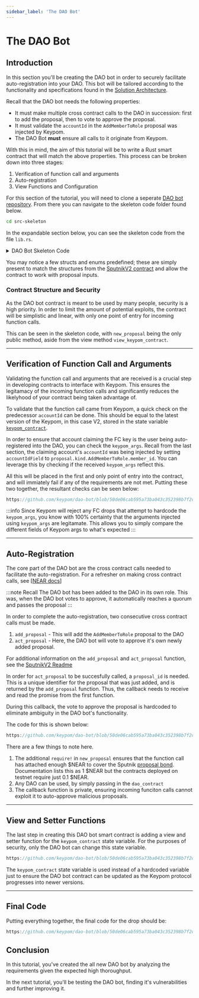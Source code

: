 ```yaml
---
sidebar_label: 'The DAO Bot'
---
```

# The DAO Bot

## Introduction
In this section you'll be creating the DAO bot in order to securely facilitate auto-registration into your DAO. This bot will be tailored according to the functionality and specifications found in the [Solution Architecture](architecture.md#keypom-solution).

Recall that the DAO bot needs the following properties:

* It must make multiple cross contract calls to the DAO in succession: first to add the proposal, then to vote to approve the proposal.
* It must validate the `accountId` in the `AddMemberToRole` proposal was injected by Keypom.
* The DAO Bot **must** ensure all calls to it originate from Keypom.


With this in mind, the aim of this tutorial will be to write a Rust smart contract that will match the above properties. This process can be broken down into three stages:

1. Verification of function call and arguments  
2. Auto-registration  
3. View Functions and Configuration  

For this section of the tutorial, you will need to clone a seperate [DAO bot repository](https://github.com/keypom/dao-bot/tree/main). From there you can navigate to the skeleton code folder found below. 

```bash
cd src-skeleton
```

In the expandable section below, you can see the skeleton code from the file `lib.rs`.

<details>
<summary>DAO Bot Skeleton Code</summary>
<p>

```rust reference
https://github.com/keypom/dao-bot/blob/50de06cab595a73ba043c352398b7f2d30d2d837/src-skeleton/lib.rs#L2-L124
```

</p>
</details>


You may notice a few structs and enums predefined; these are simply present to match the structures from the [SputnikV2 contract](https://github.com/near-daos/sputnik-dao-contract/tree/main/sputnikdao2/src) and allow the contract to work with proposal inputs. 


### Contract Structure and Security
As the DAO bot contract is meant to be used by many people, security is a high priority. In order to limit the amount of potential exploits, the contract will be simplistic and linear, with only one point of entry for incoming function calls. 

This can be seen in the skeleton code, with `new_proposal` being the only public method, aside from the view method `view_keypom_contract`.

---

## Verification of Function Call and Arguments
Validating the function call and arguments that are received is a crucial step in developing contracts to interface with Keypom. This ensures the legitamacy of the incoming function calls and significantly reduces the likelyhood of your contract being taken advantage of. 

To validate that the function call came from Keypom, a quick check on the predecessor `accountId` can be done. This should be equal to the latest version of the Keypom, in this case V2, stored in the state variable [`keypom_contract`](./daobot.md#view-functions-and-configuration). 

In order to ensure that account claiming the FC key is the user being auto-registered into the DAO, you can check the `keypom_args`. Recall from the last section, the claiming account's `accountId` was being injected by setting `accountIdField` to `proposal.kind.AddMemberToRole.member_id`. You can leverage this by checking if the received `keypom_args` reflect this. 

All this will be placed in the first and only point of entry into the contract, and will immiately fail if any of the requirements are not met. Putting these two together, the resultant checks can be seen below:

``` rust reference
https://github.com/keypom/dao-bot/blob/50de06cab595a73ba043c352398b7f2d30d2d837/src-v1/lib.rs#L108-L109
```

:::info
Since Keypom will reject any FC drops that attempt to hardcode the `keypom_args`, you know with 100% certainty that the arguments injected using `keypom_args` are legitamate. This allows you to simply compare the different fields of Keypom args to what's expected
:::

---

## Auto-Registration
The core part of the DAO bot are the cross contract calls needed to facilitate the auto-registration. For a refresher on making cross contract calls, see [[NEAR docs](https://docs.near.org/develop/contracts/crosscontract)]

:::note Recall
The DAO bot has been added to the DAO in its own role. This was, when the DAO bot votes to approve, it automatically reaches a quorum and passes the proposal
:::

In order to complete the auto-registration, two consecutive cross contract calls must be made.
1. `add_proposal` - This will add the `AddMemberToRole` proposal to the DAO  
2. `act_proposal` - Here, the DAO bot will vote to approve it's own newly added proposal.

For additional information on the `add_proposal` and `act_proposal` function, see the [SputnikV2 Readme](https://github.com/near-daos/sputnik-dao-contract/blob/main/README.md)

In order for `act_proposal` to be succesfully called, a `proposal_id` is needed. This is a unique identifier for the proposal that was just added, and is returned by the `add_proposal` function. Thus, the callback needs to receive and read the promise from the first function. 

During this callback, the vote to approve the proposal is hardcoded to eliminate ambiguity in the DAO bot's functionality. 

The code for this is shown below:

```rust reference
https://github.com/keypom/dao-bot/blob/50de06cab595a73ba043c352398b7f2d30d2d837/src-v1/lib.rs#L104-L148
```


There are a few things to note here. 
1. The additional `require!` in `new_proposal` ensures that the function call has attached enough $NEAR to cover the Sputnik [proposal bond](https://github.com/near-daos/sputnik-dao-contract#add-proposal). Documentation lists this as 1 $NEAR but the contracts deployed on testnet require just 0.1 $NEAR.  
2. Any DAO can be used, by simply passing in the `dao_contract`
3. The callback function is private, ensuring incoming funciton calls cannot exploit it to auto-approve malicious proposals.

---

## View and Setter Functions
The last step in creating this DAO bot smart contract is adding a view and setter function for the `keypom_contract` state variable. For the purposes of security, only the DAO bot can change this state variable. 

```rust reference
https://github.com/keypom/dao-bot/blob/50de06cab595a73ba043c352398b7f2d30d2d837/src-v1/lib.rs#L150-L157
```

The `keypom_contract` state variable is used instead of a hardcoded variable just to ensure the DAO bot contract can be updated as the Keypom protocol progresses into newer versions. 

---

## Final Code

Putting everything together, the final code for the drop should be:

```js reference
https://github.com/keypom/dao-bot/blob/50de06cab595a73ba043c352398b7f2d30d2d837/src-v1/lib.rs#L2-L158
```


## Conclusion
In this tutorial, you've created the all new DAO bot by analyzing the requirements given the expected high thoroughput. 

In the next tutorial, you'll be testing the DAO bot, finding it's vulnerabilities and further improving it. 


